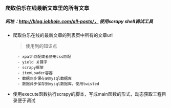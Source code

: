 

### 爬取伯乐在线最新文章里的所有文章
##### 网址：http://blog.jobbole.com/all-posts/， 使用scrapy shell调试工具




- 爬取伯乐在线的最新文章的列表页中所有的文章url
    > 使用到的知识点

        - xpath匹配或者使用css匹配
        - yield 关键字
        - scrapy框架
        - itemLoader容器
        - 数据同步保存到mysql数据库
        - 数据异步保存到mysql数据库，使用twisted


- 使用execute函数执行scrapy的脚本，写成main函数的形式，动态获取工程目录便于调试


